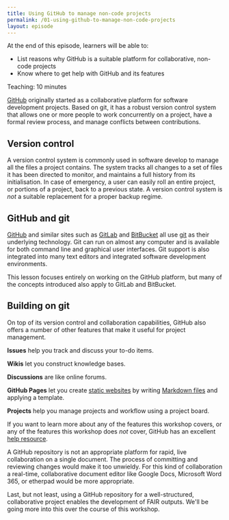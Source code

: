 ```yaml
---
title: Using GitHub to manage non-code projects
permalink: /01-using-github-to-manage-non-code-projects
layout: episode
---
```


At the end of this episode, learners will be able to:

* List reasons why GitHub is a suitable platform for collaborative, non-code projects
* Know where to get help with GitHub and its features

Teaching: 10 minutes

[GitHub](https://github.com/) originally started as a collaborative platform for software development projects. Based on git, it has a robust version control system that allows one or more people to work concurrently on a project, have a formal review process, and manage conflicts between contributions.

## Version control

A version control system is commonly used in software develop to manage all the files a project contains. The system tracks all changes to a set of files it has been directed to monitor, and maintains a full history from its initialisation. In case of emergency, a user can easily roll an entire project, or portions of a project, back to a previous state. A version control system is *not* a suitable replacement for a proper backup regime.

## GitHub and git

[GitHub](https://github.com/) and similar sites such as [GitLab](https://about.gitlab.com/) and [BitBucket](https://bitbucket.org/) all use [git](https://git-scm.com/) as their underlying technology. Git can run on almost any computer and is available for both command line and graphical user interfaces. Git support is also integrated into many text editors and integrated software development environments.

This lesson focuses entirely on working on the GitHub platform, but many of the concepts introduced also apply to GitLab and BitBucket.

## Building on git

On top of its version control and collaboration capabilities, GitHub also offers a number of other features that make it useful for project management.

**Issues** help you track and discuss your to-do items.

**Wikis** let you construct knowledge bases.

**Discussions** are like online forums.

**GitHub Pages** let you create [static websites](https://au-research.github.io/github-training/) by writing [Markdown files](https://github.com/au-research/github-training) and applying a template.

**Projects** help you manage projects and workflow using a project board.

If you want to learn more about any of the features this workshop covers, or any of the features this workshop does *not* cover, GitHub has an excellent [help resource](https://docs.github.com/en).

A GitHub repository is not an appropriate platform for rapid, live collaboration on a single document. The process of committing and reviewing changes would make it too unwieldy. For this kind of collaboration a real-time, collaborative document editor like Google Docs, Microsoft Word 365, or etherpad would be more appropriate.

Last, but not least, using a GitHub repository for a well-structured, collaborative project enables the development of FAIR outputs. We'll be going more into this over the course of this workshop.
